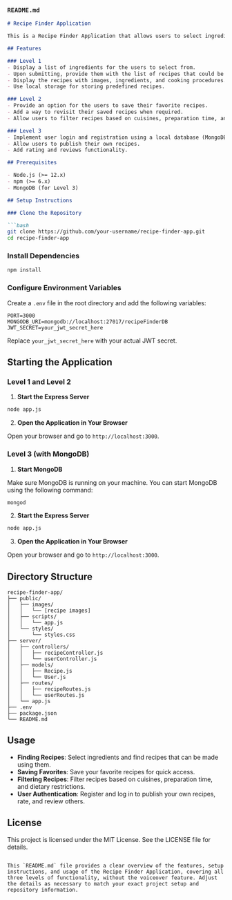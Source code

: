 

### `README.md`

```markdown
# Recipe Finder Application

This is a Recipe Finder Application that allows users to select ingredients and find possible recipes they can make. The application includes various features such as saving favorite recipes, filtering recipes, user authentication, and more.

## Features

### Level 1
- Display a list of ingredients for the users to select from.
- Upon submitting, provide them with the list of recipes that could be made.
- Display the recipes with images, ingredients, and cooking procedures.
- Use local storage for storing predefined recipes.

### Level 2
- Provide an option for the users to save their favorite recipes.
- Add a way to revisit their saved recipes when required.
- Allow users to filter recipes based on cuisines, preparation time, and dietary restrictions.

### Level 3
- Implement user login and registration using a local database (MongoDB).
- Allow users to publish their own recipes.
- Add rating and reviews functionality.

## Prerequisites

- Node.js (>= 12.x)
- npm (>= 6.x)
- MongoDB (for Level 3)

## Setup Instructions

### Clone the Repository

```bash
git clone https://github.com/your-username/recipe-finder-app.git
cd recipe-finder-app
```

### Install Dependencies

```bash
npm install
```

### Configure Environment Variables

Create a `.env` file in the root directory and add the following variables:

```env
PORT=3000
MONGODB_URI=mongodb://localhost:27017/recipeFinderDB
JWT_SECRET=your_jwt_secret_here
```

Replace `your_jwt_secret_here` with your actual JWT secret.

## Starting the Application

### Level 1 and Level 2

1. **Start the Express Server**

```bash
node app.js
```

2. **Open the Application in Your Browser**

Open your browser and go to `http://localhost:3000`.

### Level 3 (with MongoDB)

1. **Start MongoDB**

Make sure MongoDB is running on your machine. You can start MongoDB using the following command:

```bash
mongod
```

2. **Start the Express Server**

```bash
node app.js
```

3. **Open the Application in Your Browser**

Open your browser and go to `http://localhost:3000`.

## Directory Structure

```
recipe-finder-app/
├── public/
│   ├── images/
│   │   └── [recipe images]
│   ├── scripts/
│   │   └── app.js
│   └── styles/
│       └── styles.css
├── server/
│   ├── controllers/
│   │   ├── recipeController.js
│   │   └── userController.js
│   ├── models/
│   │   ├── Recipe.js
│   │   └── User.js
│   ├── routes/
│   │   ├── recipeRoutes.js
│   │   └── userRoutes.js
│   └── app.js
├── .env
├── package.json
└── README.md
```

## Usage

- **Finding Recipes**: Select ingredients and find recipes that can be made using them.
- **Saving Favorites**: Save your favorite recipes for quick access.
- **Filtering Recipes**: Filter recipes based on cuisines, preparation time, and dietary restrictions.
- **User Authentication**: Register and log in to publish your own recipes, rate, and review others.

## License

This project is licensed under the MIT License. See the LICENSE file for details.
```

This `README.md` file provides a clear overview of the features, setup instructions, and usage of the Recipe Finder Application, covering all three levels of functionality, without the voiceover feature. Adjust the details as necessary to match your exact project setup and repository information.
